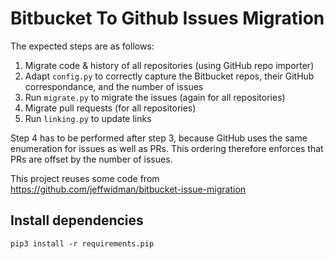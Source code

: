 # Bitbucket To Github Issues Migration

The expected steps are as follows:
1. Migrate code & history of all repositories (using GitHub repo importer)
2. Adapt `config.py` to correctly capture the Bitbucket repos, their GitHub correspondance, and the number of issues
3. Run `migrate.py` to migrate the issues (again for all repositories)
4. Migrate pull requests (for all repositories)
5. Run `linking.py` to update links

Step 4 has to be performed after step 3, because GitHub uses the same enumeration for issues as well as PRs.
This ordering therefore enforces that PRs are offset by the number of issues.

This project reuses some code from https://github.com/jeffwidman/bitbucket-issue-migration

## Install dependencies
`pip3 install -r requirements.pip`
